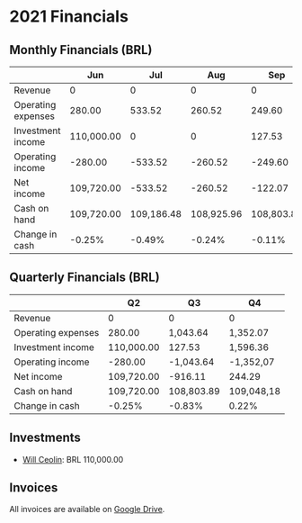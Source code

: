 # 2021 Financials

## Monthly Financials (BRL)

| |Jun|Jul|Aug|Sep|Oct|Nov|Dez|
|-|---|---|---|---|---|---|---|
|Revenue|0|0|0|0|0|0|0|
|Operating expenses|280.00|533.52|260.52|249.60|248.40|855.27|248.40|
|Investment income|110,000.00|0|0|127.53|483.13|474.30|638.93|
|Operating income|-280.00|-533.52|-260.52|-249.60|-248.40|-855.27|-248.40|
|Net income|109,720.00|-533.52|-260.52|-122.07|234.73|-380.97|390.53|
|Cash on hand|109,720.00|109,186.48|108,925.96|108,803.89|109,038.62|108,657.65|109,048.18|
|Change in cash|-0.25%|-0.49%|-0.24%|-0.11%|0.22%|-0.35%|0.36%|

## Quarterly Financials (BRL)
| |Q2|Q3|Q4|
|-|--|--|--|
|Revenue|0|0|0|
|Operating expenses|280.00|1,043.64|1,352.07|
|Investment income|110,000.00|127.53|1,596.36|
|Operating income|-280.00|-1,043.64|-1,352,07|
|Net income|109,720.00|-916.11|244.29|
|Cash on hand|109,720.00|108,803.89|109,048,18|
|Change in cash|-0.25%|-0.83%|0.22%|

## Investments

- [Will Ceolin](https://www.linkedin.com/in/wceolin): BRL 110,000.00

## Invoices

All invoices are available on [Google Drive](https://drive.google.com/drive/folders/11-643_32iRywZTDbjcITLoZWNrf_KgN-?usp=sharing).
